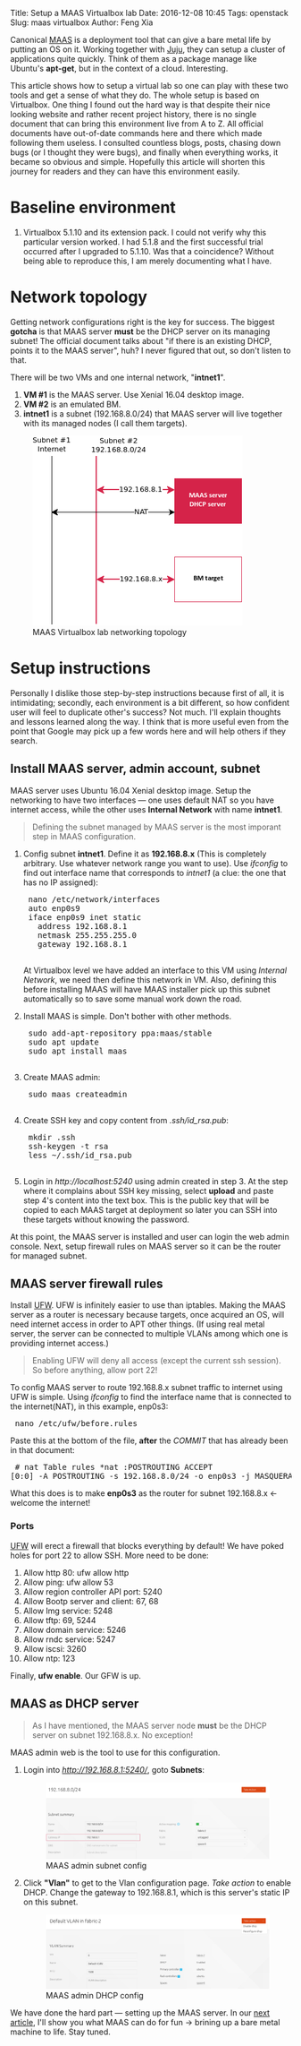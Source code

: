 Title: Setup a MAAS Virtualbox lab
Date: 2016-12-08 10:45
Tags: openstack
Slug: maas virtualbox
Author: Feng Xia

Canonical [MAAS][1] is a deployment tool that can give a bare metal life by putting an OS on it. Working together with [Juju][2], they can setup a cluster of applications quite quickly. Think of them as a package manage like Ubuntu's **apt-get**, but in the context of a cloud. Interesting.

[1]: http://maas.io/
[2]: https://www.ubuntu.com/cloud/juju

This article shows how to setup a virtual lab so one can play with these two tools and get a sense of what they do. The whole setup is based on Virtualbox. One 
thing I found out the hard way is that despite their nice looking website and rather recent project history, there is no single document that can bring this environment live from A to Z. All official documents have out-of-date commands here and there which made following them useless. I consulted countless blogs, posts, chasing down bugs (or I thought they were bugs), and finally when everything works, it became so obvious and simple. Hopefully this article will shorten this journey for readers and they can have this environment easily.


# Baseline environment

1. Virtualbox 5.1.10 and its extension pack. I could not verify why this particular version worked. I had 5.1.8 and the first successful trial occurred after I upgraded to 5.1.10. Was that a coincidence? Without being able to reproduce this, I am merely documenting what I have.

# Network topology

Getting network configurations right is the key for success. The biggest **gotcha** is that MAAS server **must** be the DHCP server on its managing subnet! The official document talks about "if there is an existing DHCP, points it to the MAAS server", huh? I never figured that out, so don't listen to that.

There will be two VMs and one internal network, "**intnet1**".

1. **VM #1** is the MAAS server. Use Xenial 16.04 desktop image.
2. **VM #2** is an emulated BM. 
3. **intnet1** is a subnet (192.168.8.0/24) that MAAS server will live together with its managed nodes (I call them targets).

<figure class="row">
<img src="/images/maas_networking_topology.png" class="center-block img-responsive" />
<figcaption>MAAS Virtualbox lab networking topology</figcaption>
</figure>

# Setup instructions

Personally I dislike those step-by-step instructions because first of all, it is intimidating; secondly, each environment is a bit different, so how confident user will feel to duplicate other's success? Not much. I'll explain thoughts and lessons learned along the way. I think that is more useful even from the point that Google may pick up a few words here and will help others if they search.

## Install MAAS server, admin account, subnet

MAAS server uses Ubuntu 16.04 Xenial desktop image. Setup the networking to have two interfaces &mdash; one uses
default NAT so you have internet access, while the other uses **Internal Network** with name **intnet1**.

> Defining the subnet managed by MAAS server is the most imporant step in MAAS configuration. 

1. Config subnet **intnet1**. Define it as **192.168.8.x** (This is completely arbitrary. Use whatever
   network range you want to use). Use _ifconfig_ to find out interface name that corresponds
   to _intnet1_ (a clue: the one that has no IP assigned):

    <pre class="brush:bash;">
    nano /etc/network/interfaces
    auto enp0s9
    iface enp0s9 inet static
      address 192.168.8.1
      netmask 255.255.255.0
      gateway 192.168.8.1
    </pre>

    At Virtualbox level we have added an interface to this VM using _Internal Network_, we need then define this network in VM. Also, defining this before installing MAAS will have MAAS installer pick up this subnet automatically so to save some manual work down the road.

2. Install MAAS is simple. Don't bother with other methods.
    <pre class="brush:bash;">
    sudo add-apt-repository ppa:maas/stable
    sudo apt update
    sudo apt install maas
    </pre>

3. Create MAAS admin: 
    <pre class="brush:bash;">
    sudo maas createadmin
    </pre>

4. Create SSH key and copy content from _.ssh/id_rsa.pub_:
    <pre class="brush:bash;">
    mkdir .ssh
    ssh-keygen -t rsa
    less ~/.ssh/id_rsa.pub
    </pre>

5. Login in _http://localhost:5240_ using admin created in step 3. At the step where it complains about SSH key missing,
    select **upload** and paste step 4's content into the text box. This is the public key that will be copied to each MAAS
    target at deployment so later you can SSH into these targets without knowing the password.

At this point, the MAAS server is installed and user can login the web admin console. Next, setup firewall rules on MAAS server so it can be the router for managed subnet.

## MAAS server firewall rules

Install [UFW][]. UFW is infinitely easier to use than iptables. Making the MAAS server as a router is necessary because targets, once acquired an OS, will need internet access in order to APT other things. (If using real metal server, the server can be connected to multiple VLANs among which one is providing internet access.)

[UFW]: https://help.ubuntu.com/community/UFW

> Enabling UFW will deny all access (except the current ssh session). So before anything, allow port 22!

To config MAAS server to route 192.168.8.x subnet traffic to internet using UFW is simple. Using _ifconfig_ to find the interface name that is connected to the internet(NAT), in this example, enp0s3:
    <pre class="brush:bash;">
    nano /etc/ufw/before.rules
    </pre>

Paste this at the bottom of the file, **after** the _COMMIT_ that has already been in that document:
    <pre class="brush:bash;">
    # nat Table rules
    *nat
    :POSTROUTING ACCEPT [0:0]
    -A POSTROUTING -s 192.168.8.0/24 -o enp0s3 -j MASQUERADE
    COMMIT
    </pre>

What this does is to make **enp0s3** as the router for subnet 192.168.8.x &larr; welcome the internet!

### Ports

[UFW][] will erect a firewall that blocks everything by default! We have poked holes for port 22 to allow SSH. More need to be done:

1. Allow http 80: ufw allow http
2. Allow ping: ufw allow 53
3. Allow region controller API port: 5240
4. Allow Bootp server and client: 67, 68
5. Allow Img service: 5248
6. Allow tftp: 69, 5244
7. Allow domain service: 5246
8. Allow rndc service: 5247
9. Allow iscsi: 3260
10. Allow ntp: 123

Finally, **ufw enable**. Our GFW is up.

## MAAS as DHCP server

> As I have mentioned, the MAAS server node **must** be the DHCP server on subnet 192.168.8.x. No exception!

MAAS admin web is the tool to use for this configuration. 

1. Login into _http://192.168.8.1:5240/_, goto **Subnets**:

    <figure class="row">
    <img src="/images/maas_subnet_config.png" class="center-block img-responsive" />
    <figcaption>MAAS admin subnet config</figcaption>
    </figure>

2. Click **"Vlan"** to get to the Vlan configuration page. _Take action_ to enable DHCP. Change the gateway to 192.168.8.1, which is this server's static IP on this subnet.

    <figure class="row">
    <img src="/images/maas_dhcp_config.png" class="center-block img-responsive" />
    <figcaption>MAAS admin DHCP config</figcaption>
    </figure>


We have done the hard part &mdash; setting up the MAAS server. In our [next article][3], I'll show you what MAAS can do for fun &rarr; brining up a bare metal machine to life. Stay tuned.

[3]: {filename}/workspace/openstack/maas_target.md
